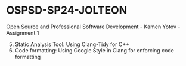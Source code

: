 # OSPSD-SP24-JOLTEON
Open Source and Professional Software Development - Kamen Yotov - Assignment 1


5. Static Analysis Tool: Using Clang-Tidy for C++
6. Code formatting: Using Google Style in Clang for enforcing code formatting